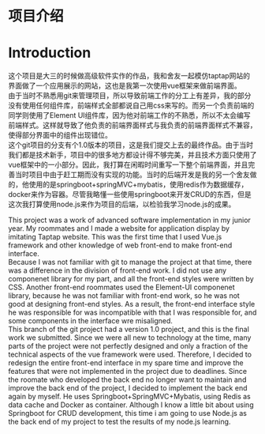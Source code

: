 # 项目介绍
# Introduction
这个项目是大三的时候做高级软件实作的作品，我和舍友一起模仿taptap网站的界面做了一个应用展示的网站，这也是我第一次使用vue框架来做前端界面。  
由于当时不熟悉用git来管理项目，所以导致前端工作的分工上有差异，我的部分没有使用任何组件库，前端样式全部都说自己用css来写的。而另一个负责前端的同学则使用了Element UI组件库，因为他对前端工作的不熟悉，所以不太会编写前端样式。这样就导致了他负责的前端界面样式与我负责的前端界面样式不兼容，使得部分界面中的组件出现错位。  
这个git项目的分支有个1.0版本的项目，这是我们提交上去的最终作品。由于当时我们都是技术新手，项目中的很多地方都设计得不够完美，并且技术方面只使用了vue框架中的一小部分。因此，我打算在闲暇时间重写一下整个前端界面，并且完善当时项目中由于赶工期而没有实现的功能。当时的后端开发是我的另一个舍友做的，他使用的是springboot+springMVC+mybatis，使用redis作为数据缓存，docker来作为容器。尽管我略懂一些使用springboot来开发CRUD的东西，但是这次我打算使用node.js来作为项目的后端，以检验我学习node.js的成果。

This project was a work of advanced software implementation in my junior year. My roommates and I made a website for application display by imitating Taptap website. This was the first time that I used Vue.js framework and other knowledge of web front-end to make front-end interface.  
Because I was not familiar with git to manage the project at that time, there was a difference in the division of front-end work. I did not use any componenet library for my part, and all the front-end styles were written by CSS. Another front-end roommates used the Element-UI componenet library, because he was not familiar with front-end work, so he was not good at designing front-end styles. As a result, the front-end interface style he was responsible for was incompatible with that I was responsible for, and some components in the interface wre misaligned.   
This branch of the git project had a version 1.0 project, and this is the final work we submitted. Since we were all new to technology at the time, many parts of the project were not perfectly designed and only a fraction of the technical aspects of the vue framework were used. Therefore, I decided to redesign the entire front-end interface in my spare time and improve the features that were not implemented in the project due to deadlines. Since the roomate who developed the back end no longer want to maintain and improve the back end of the project, I decided to implement the back end again by myself. He uses Springboot+SpringMVC+Mybatis, using Redis as data cache and Docker as container. Although I know a little bit about using Springboot for CRUD development, this time i am going to use Node.js as the back end of my project to test the results of my node.js learning.
